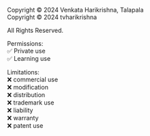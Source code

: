 Copyright © 2024 Venkata Harikrishna, Talapala <br>
Copyright © 2024 tvharikrishna

All Rights Reserved. 

Permissions: <br>
✅ Private use <br>
✅ Learning use <br>

Limitations: <br>
❌ commercial use <br>
❌ modification  <br>
❌ distribution  <br>
❌ trademark use  <br>
❌ liability  <br>
❌ warranty  <br>
❌ patent use <br>


